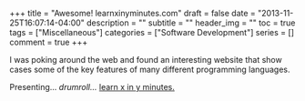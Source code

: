 +++
title = "Awesome! learnxinyminutes.com"
draft = false
date = "2013-11-25T16:07:14-04:00"
description = ""
subtitle = ""
header_img = ""
toc = true
tags = ["Miscellaneous"]
categories = ["Software Development"]
series = []
comment = true
+++

I was poking around the web and found an interesting website that show cases some of the key features of many different programming languages.

Presenting... *drumroll...* [learn x in y minutes.](http://learnxinyminutes.com)


